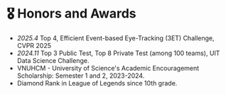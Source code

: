 # 🎖 Honors and Awards
- *2025.4* Top 4, Efficient Event-based Eye-Tracking (3ET) Challenge, CVPR 2025
- *2024.11* Top 3 Public Test, Top 8 Private Test (among 100 teams), UIT Data Science Challenge. 
- VNUHCM - University of Science's Academic Encouragement Scholarship: Semester 1 and 2, 2023-2024.
- Diamond Rank in League of Legends since 10th grade.